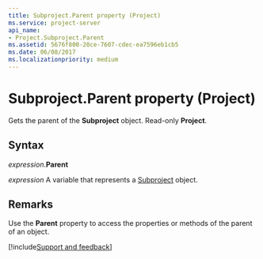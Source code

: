 ```yaml
---
title: Subproject.Parent property (Project)
ms.service: project-server
api_name:
- Project.Subproject.Parent
ms.assetid: 5676f800-20ce-7607-cdec-ea7596eb1cb5
ms.date: 06/08/2017
ms.localizationpriority: medium
---
```



# Subproject.Parent property (Project)

Gets the parent of the **Subproject** object. Read-only **Project**.


## Syntax

_expression_.**Parent**

_expression_ A variable that represents a [Subproject](./Project.Subproject.md) object.


## Remarks

Use the **Parent** property to access the properties or methods of the parent of an object.

[!include[Support and feedback](~/includes/feedback-boilerplate.md)]